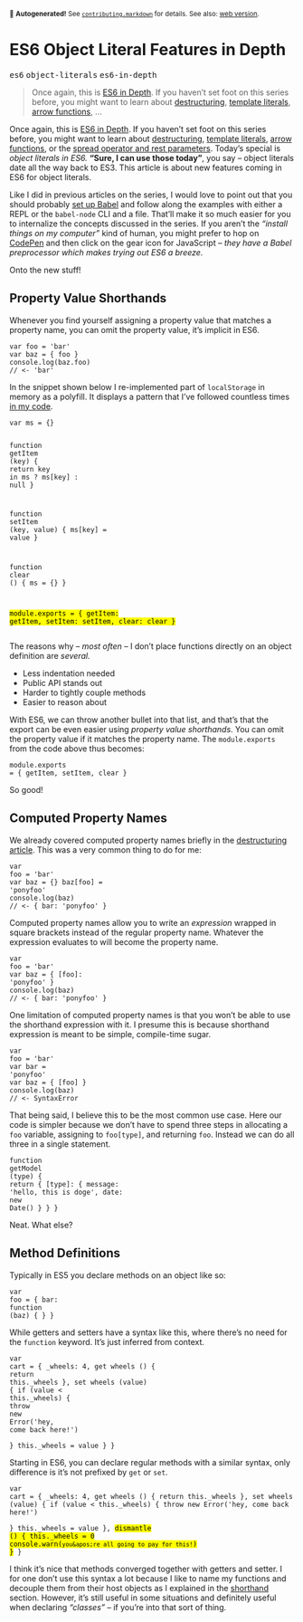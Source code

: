 <sub>&#x1F6A8; <strong>Autogenerated!</strong> See <a href="https://github.com/ponyfoo/articles/tree/noindex/contributing.markdown"><code>contributing.markdown</code></a> for details. See also: <a href="https://ponyfoo.com/articles/es6-object-literal-features-in-depth">web version</a>.</sub>

<a href="https://ponyfoo.com/articles/es6-object-literal-features-in-depth"><div></div></a>

<h1>ES6 Object Literal Features in Depth</h1>

<p><kbd>es6</kbd> <kbd>object-literals</kbd> <kbd>es6-in-depth</kbd></p>

<blockquote><p>Once again, this is <a href="https://ponyfoo.com/articles/tagged/es6-in-depth">ES6 in Depth</a>. If you haven&#x2019;t set foot on this series before, you might want to learn about <a href="https://ponyfoo.com/articles/es6-destructuring-in-depth">destructuring</a>, <a href="https://ponyfoo.com/articles/es6-template-strings-in-depth">template literals</a>, <a href="https://ponyfoo.com/articles/es6-arrow-functions-in-depth">arrow functions</a>, &#x2026;</p></blockquote>

<div><p>Once again, this is <a href="https://ponyfoo.com/articles/tagged/es6-in-depth">ES6 in Depth</a>. If you haven&#x2019;t set foot on this series before, you might want to learn about <a href="https://ponyfoo.com/articles/es6-destructuring-in-depth">destructuring</a>, <a href="https://ponyfoo.com/articles/es6-template-strings-in-depth">template literals</a>, <a href="https://ponyfoo.com/articles/es6-arrow-functions-in-depth">arrow functions</a>, or the <a href="https://ponyfoo.com/articles/es6-spread-and-butter-in-depth">spread operator and rest parameters</a>. Today&#x2019;s special is <em>object literals in ES6.</em> <strong>&#x201C;Sure, I can use those today&#x201D;</strong>, you say &#x2013; object literals date all the way back to ES3. This article is about new features coming in ES6 for object literals.</p></div>

<blockquote></blockquote>

<div><p>Like I did in previous articles on the series, I would love to point out that you should probably <a href="https://ponyfoo.com/articles/universal-react-babel#setting-up-babel">set up Babel</a> and follow along the examples with either a REPL or the <code class="md-code md-code-inline">babel-node</code> CLI and a file. That&#x2019;ll make it so much easier for you to internalize the concepts discussed in the series. If you aren&#x2019;t the <em>&#x201C;install things on my computer&#x201D;</em> kind of human, you might prefer to hop on <a href="http://codepen.io/" target="_blank">CodePen</a> and then click on the gear icon for JavaScript &#x2013; <em>they have a Babel preprocessor which makes trying out ES6 a breeze.</em></p> <p>Onto the new stuff!</p></div>

<div><h2 id="property-value-shorthands">Property Value Shorthands</h2> <p>Whenever you find yourself assigning a property value that matches a property name, you can omit the property value, it&#x2019;s implicit in ES6.</p> <pre class="md-code-block"><code class="md-code md-lang-javascript"><span class="md-code-keyword">var</span> foo = <span class="md-code-string">&apos;bar&apos;</span>
<span class="md-code-keyword">var</span> baz = { foo }
<span class="md-code-built_in">console</span>.log(baz.foo)
<span class="md-code-comment">// &lt;- &apos;bar&apos;</span>
</code></pre> <p>In the snippet shown below I re-implemented part of <code class="md-code md-code-inline">localStorage</code> in memory as a polyfill. It displays a pattern that I&#x2019;ve followed countless times <a href="https://github.com/bevacqua/local-storage/blob/b9725b0fc77faabc737ba7c6ee57d343afa95102/stub.js#L3-L32" target="_blank" aria-label="See bevacqua/local-storage on GitHub">in my code</a>.</p> <pre class="md-code-block"><code class="md-code md-lang-javascript"><span class="md-code-keyword">var</span> ms = {}

<span class="md-code-function"><span class="md-code-keyword">function</span> <span class="md-code-title">getItem</span> <span class="md-code-params">(key)</span> </span>{
  <span class="md-code-keyword">return</span> key <span class="md-code-keyword">in</span> ms ? ms[key] : <span class="md-code-literal">null</span>
}

<span class="md-code-function"><span class="md-code-keyword">function</span> <span class="md-code-title">setItem</span> <span class="md-code-params">(key, value)</span> </span>{
  ms[key] = value
}

<span class="md-code-function"><span class="md-code-keyword">function</span> <span class="md-code-title">clear</span> <span class="md-code-params">()</span> </span>{
  ms = {}
}

<mark class="md-mark md-code-mark">module.exports = {
  getItem: getItem,
  setItem: setItem,
  clear: clear
}</mark>
</code></pre> <p>The reasons why <em>&#x2013; most often &#x2013;</em> I don&#x2019;t place functions directly on an object definition are <em>several.</em></p> <ul> <li>Less indentation needed</li> <li>Public API stands out</li> <li>Harder to tightly couple methods</li> <li>Easier to reason about</li> </ul> <p>With ES6, we can throw another bullet into that list, and that&#x2019;s that the export can be even easier using <em>property value shorthands</em>. You can omit the property value if it matches the property name. The <code class="md-code md-code-inline">module.exports</code> from the code above thus becomes:</p> <pre class="md-code-block"><code class="md-code md-lang-javascript"><span class="md-code-built_in">module</span>.exports = { getItem, setItem, clear }
</code></pre> <p>So good!</p> <h2 id="computed-property-names">Computed Property Names</h2> <p>We already covered computed property names briefly in the <a href="https://ponyfoo.com/articles/es6-destructuring-in-depth" aria-label="ES6 JavaScript Destructuring in Depth on Pony Foo">destructuring article</a>. This was a very common thing to do for me:</p> <pre class="md-code-block"><code class="md-code md-lang-javascript"><span class="md-code-keyword">var</span> foo = <span class="md-code-string">&apos;bar&apos;</span>
<span class="md-code-keyword">var</span> baz = {}
baz[foo] = <span class="md-code-string">&apos;ponyfoo&apos;</span>
<span class="md-code-built_in">console</span>.log(baz)
<span class="md-code-comment">// &lt;- { bar: &apos;ponyfoo&apos; }</span>
</code></pre> <p>Computed property names allow you to write an <em>expression</em> wrapped in square brackets instead of the regular property name. Whatever the expression evaluates to will become the property name.</p> <pre class="md-code-block"><code class="md-code md-lang-javascript"><span class="md-code-keyword">var</span> foo = <span class="md-code-string">&apos;bar&apos;</span>
<span class="md-code-keyword">var</span> baz = { [foo]: <span class="md-code-string">&apos;ponyfoo&apos;</span> }
<span class="md-code-built_in">console</span>.log(baz)
<span class="md-code-comment">// &lt;- { bar: &apos;ponyfoo&apos; }</span>
</code></pre> <p>One limitation of computed property names is that you won&#x2019;t be able to use the shorthand expression with it. I presume this is because shorthand expression is meant to be simple, compile-time sugar.</p> <pre class="md-code-block"><code class="md-code md-lang-javascript"><span class="md-code-keyword">var</span> foo = <span class="md-code-string">&apos;bar&apos;</span>
<span class="md-code-keyword">var</span> bar = <span class="md-code-string">&apos;ponyfoo&apos;</span>
<span class="md-code-keyword">var</span> baz = { [foo] }
<span class="md-code-built_in">console</span>.log(baz)
<span class="md-code-comment">// &lt;- SyntaxError</span>
</code></pre> <p>That being said, I believe this to be the most common use case. Here our code is simpler because we don&#x2019;t have to spend three steps in allocating a <code class="md-code md-code-inline">foo</code> variable, assigning to <code class="md-code md-code-inline">foo[type]</code>, and returning <code class="md-code md-code-inline">foo</code>. Instead we can do all three in a single statement.</p> <pre class="md-code-block"><code class="md-code md-lang-javascript"><span class="md-code-function"><span class="md-code-keyword">function</span> <span class="md-code-title">getModel</span> <span class="md-code-params">(type)</span> </span>{
  <span class="md-code-keyword">return</span> {
    [type]: {
      message: <span class="md-code-string">&apos;hello, this is doge&apos;</span>,
      date: <span class="md-code-keyword">new</span> <span class="md-code-built_in">Date</span>()
    }
  }
}
</code></pre> <p>Neat. What else?</p> <h2 id="method-definitions">Method Definitions</h2> <p>Typically in ES5 you declare methods on an object like so:</p> <pre class="md-code-block"><code class="md-code md-lang-javascript"><span class="md-code-keyword">var</span> foo = {
  bar: <span class="md-code-function"><span class="md-code-keyword">function</span> <span class="md-code-params">(baz)</span> </span>{
  }
}
</code></pre> <p>While getters and setters have a syntax like this, where there&#x2019;s no need for the <code class="md-code md-code-inline">function</code> keyword. It&#x2019;s just inferred from context.</p> <pre class="md-code-block"><code class="md-code md-lang-javascript"><span class="md-code-keyword">var</span> cart = {
  _wheels: <span class="md-code-number">4</span>,
  get wheels () {
    <span class="md-code-keyword">return</span> <span class="md-code-keyword">this</span>._wheels
  },
  set wheels (value) {
    <span class="md-code-keyword">if</span> (value &lt; <span class="md-code-keyword">this</span>._wheels) {
      <span class="md-code-keyword">throw</span> <span class="md-code-keyword">new</span> <span class="md-code-built_in">Error</span>(<span class="md-code-string">&apos;hey, come back here!&apos;</span>)  
    }
    <span class="md-code-keyword">this</span>._wheels = value
  }
}
</code></pre> <p>Starting in ES6, you can declare regular methods with a similar syntax, only difference is it&#x2019;s not prefixed by <code class="md-code md-code-inline">get</code> or <code class="md-code md-code-inline">set</code>.</p> <pre class="md-code-block"><code class="md-code md-lang-javascript">var cart = {
  _wheels: 4,
  get wheels () {
    return this._wheels
  },
  set wheels (value) {
    if (value &lt; this._wheels) {
      throw new Error(&apos;hey, come back here!&apos;)  
    }
    this._wheels = value
  },
  <mark class="md-mark md-code-mark">dismantle () {
    this._wheels = 0
    console.warn(`you&apos;re all going to pay for this!`)
  }</mark>
}
</code></pre> <p>I think it&#x2019;s nice that methods converged together with getters and setter. I for one don&#x2019;t use this syntax a lot because I like to name my functions and decouple them from their host objects as I explained in the <a href="https://ponyfoo.com/#property-value-shorthands">shorthand</a> section. However, it&#x2019;s still useful in some situations and definitely useful when declaring <em>&#x201C;classes&#x201D;</em> &#x2013; if you&#x2019;re into that sort of thing.</p></div>
